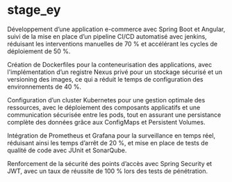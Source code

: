 # stage_ey

 Développement d’une application e-commerce avec Spring Boot et Angular, 
suivi de la mise en place d’un pipeline CI/CD automatisé avec jenkins, réduisant 
les interventions manuelles de 70 % et accélérant les cycles de déploiement de 
50 %. 

 
 
 Création de Dockerfiles pour la conteneurisation des applications, avec 
l'implémentation d’un registre Nexus privé pour un stockage sécurisé et un 
versioning des images, ce qui a réduit le temps de configuration des 
environnements de 40 %. 
 
 Configuration d’un cluster Kubernetes pour une gestion optimale des ressources, 
avec le déploiement des composants applicatifs et une communication sécurisée 
entre les pods, tout en assurant une persistance complète des données grâce aux 
ConfigMaps et Persistent Volumes. 

 Intégration de Prometheus et Grafana pour la surveillance en temps réel, 
réduisant ainsi les temps d’arrêt de 20 %, et mise en place de tests de qualité de 
code avec JUnit et SonarQube. 

 
 Renforcement de la sécurité des points d’accès avec Spring Security et JWT, 
avec un taux de réussite de 100 % lors des tests de pénétration. 
